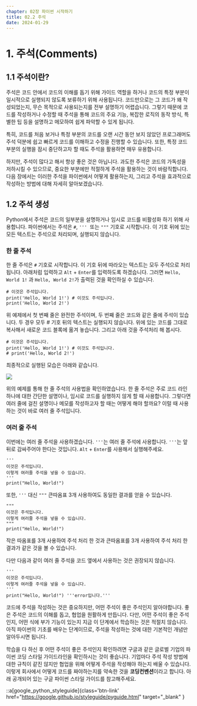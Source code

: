 ```yaml
---
chapter: 02장 파이썬 시작하기
title: 02.2 주석
date: 2024-01-29
---
```


# 1. 주석(Comments)

## 1.1 주석이란?

주석은 코드 안에서 코드의 이해를 돕기 위해 가이드 역할을 하거나 코드의 특정 부분이 일시적으로 실행되지 않도록 보류하기 위해 사용됩니다. 코드만으로는 그 코드가 왜 작성되었는지, 무슨 목적으로 사용되는지를 전부 설명하기 어렵습니다. 그렇기 때문에 코드를 작성하거나 수정할 때 주석을 통해 코드의 주요 기능, 복잡한 로직의 동작 방식, 특별한 팁 등을 설명하고 메모하여 쉽게 파악할 수 있게 됩니다. 

특히, 코드를 처음 보거나 특정 부분의 코드를 오랜 시간 동안 보지 않았던 프로그래머도 주석 덕분에 쉽고 빠르게 코드를 이해하고 수정을 진행할 수 있습니다. 또한, 특정 코드 부분의 실행을 잠시 중단하고자 할 때도 주석을 활용하면 매우 유용합니다.

하지만, 주석이 많다고 해서 항상 좋은 것은 아닙니다. 과도한 주석은 코드의 가독성을 저하시킬 수 있으므로, 중요한 부분에만 적절하게 주석을 활용하는 것이 바람직합니다. 다음 장에서는 이러한 주석을 파이썬에서 어떻게 활용하는지, 그리고 주석을 효과적으로 작성하는 방법에 대해 자세히 알아보겠습니다.


## 1.2 주석 생성

Python에서 주석은 코드의 일부분을 설명하거나 임시로 코드를 비활성화 하기 위해 사용합니다. 파이썬에서는 주석은 `#`, `'''`  또는 `"""` 기호로 시작합니다. 이 기호 뒤에 있는 모든 텍스트는 주석으로 처리되며, 실행되지 않습니다.

### **한 줄 주석**

한 줄 주석은 `#` 기호로 시작합니다. 이 기호 뒤에 따라오는 텍스트는 모두 주석으로 처리됩니다. 아래처럼 입력하고 `Alt` + `Enter`를 입력하도록 하겠습니다. 그러면 `Hello, World 1!` 과 `Hello, World 2!`가 출력된 것을 확인하실 수 있습니다.

```python-exec
# 이것은 주석입니다.
print('Hello, World 1!') # 이것도 주석입니다.
print('Hello, World 2!')
```

위 예제에서 첫 번째 줄은 완전한 주석이며, 두 번째 줄은 코드와 같은 줄에 주석이 있습니다. 두 경우 모두 # 기호 뒤의 텍스트는 실행되지 않습니다. 위에 있는 코드를 그대로 복사해서 새로운 코드 블록에 옮겨 놓습니다. 그리고 아래 것을 주석처리 해 봅시다.

```python-exec
# 이것은 주석입니다.
print('Hello, World 1!') # 이것도 주석입니다.
# print('Hello, World 2!')
```

최종적으로 실행된 모습은 아래와 같습니다.

![](/images/python/chapter02/chapter02-2-1.png)

위의 예제를 통해 한 줄 주석의 사용법을 확인하였습니다. 한 줄 주석은 주로 코드 라인 하나에 대한 간단한 설명이나, 임시로 코드를 실행하지 않게 할 때 사용합니다. 그렇다면 여러 줄에 걸친 설명이나 메모를 작성하고자 할 때는 어떻게 해야 할까요? 이럴 때 사용하는 것이 바로 여러 줄 주석입니다.

### 여러 줄 주석

이번에는 여러 줄 주석을 사용하겠습니다. `'''`는 여러 줄 주석에 사용합니다. `'''`는 앞뒤로 감싸주어야 한다는 것입니다. `Alt` + `Enter`를 사용해서 실행해주세요.

```python-exec
'''
이것은 주석입니다.
이렇게 여러줄 주석을 넣을 수 있습니다.
'''
print("Hello, World!")
```

또한, `'''` 대신 `"""` 큰따옴표 3개 사용하여도 동일한 결과를 얻을 수 있습니다.

```python-exec
"""
이것은 주석입니다.
이렇게 여러줄 주석을 넣을 수 있습니다.
"""
print("Hello, World!")
```

작은 따옴표를 3개 사용하여 주석 처리 한 것과 큰따옴표를 3개 사용하여 주석 처리 한 결과가 같은 것을 볼 수 있습니다.

다만 다음과 같이 여러 줄 주석을 코드 옆에서 사용하는 것은 권장되지 않습니다.

```python-exec
'''
이것은 주석입니다.
이렇게 여러줄 주석을 넣을 수 있습니다.
'''
print("Hello, World!") '''error입니다.'''
```

코드에 주석을 작성하는 것은 중요하지만, 어떤 주석이 좋은 주석인지 알아야합니다. 좋은 주석은 코드의 이해를 돕고, 협업을 원활하게 만듭니다. 다만, 어떤 주석이 좋은 주석인지, 어떤 식에 부가 기능이 있는지 지금 이 단계에서 학습하는 것은 적절치 않습니다. 아직 파이썬의 기초를 배우는 단계이므로, 주석을 작성하는 것에 대한 기본적인 개념만 알아두시면 됩니다.

학습을 다 하신 후 어떤 주석이 좋은 주석인지 확인하려면 구글과 같은 글로벌 기업의 파이썬 코딩 스타일 가이드라인을 확인하시는 것이 좋습니다. 기업마다 주석 작성 방법에 대한 규칙이 같진 않지만 협업을 위해 어떻게 주석을 작성해야 하는지 배울 수 있습니다. 이렇게 회사에서 어떻게 코드를 짜야하는지를 약속한 것을 **코딩컨벤션**이라고 합니다. 아래 공개되어 있는 구글 파이썬 스타일 가이드를 참고해주세요.

::a[google_python_styleguide]{class='btn-link' href="https://google.github.io/styleguide/pyguide.html" target="\_blank" }
